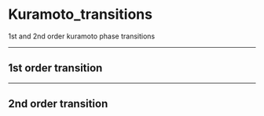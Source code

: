 # Kuramoto_transitions
1st and 2nd order kuramoto phase transitions

******
## 1st order transition

******
## 2nd order transition

